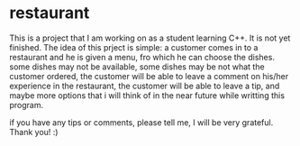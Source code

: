 # restaurant
This is a project that I am working on as a student learning C++. It is not yet finished. 
The idea of this prject is simple: a customer comes in to a restaurant and he is given a menu, fro which he can choose the dishes.
some dishes may not be available,
some dishes may be not what the customer ordered,
the customer will be able to leave a comment on his/her experience in the restaurant,
the customer will be able to leave a tip,
and maybe more options that i will think of in the near future while writting this program.

if you have any tips or comments, please tell me, I will be very grateful.
Thank you! :)
